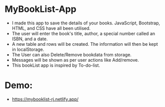 # MyBookList-App
- I made this app to save the details of your books. JavaScript, Bootstrap, HTML, and CSS have all been utilised.
- The user will enter the book's title, author, a special number called an ISBN, and a date.
- A new table and rows will be created. The information will then be kept in localStorage.
- The User can also Delete/Remove bookdata from storage.
- Messages will be shown as per user actions like Add/remove.
- This bookList app is inspired by To-do-list.
 # Demo:
 - https://mybooklist-rj.netlify.app/
 
